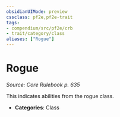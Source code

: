 ```yaml
---
obsidianUIMode: preview
cssclass: pf2e,pf2e-trait
tags:
- compendium/src/pf2e/crb
- trait/category/class
aliases: ["Rogue"]
---
```

# Rogue  
*Source: Core Rulebook p. 635*  

This indicates abilities from the rogue class.

- **Categories**: Class